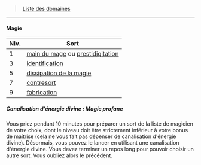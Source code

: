 ﻿---
!GenericItem
Name: Magie
Id: cleric_priest_hd.md#magie
ParentLink: cleric_priest_hd.md#liste-des-domaines
ParentName: Liste des domaines
NameLevel: 4
Attributes:
  Name: Magie
  Markdown: >+
    #### <!--Name-->Magie<!--/Name-->


    |Niv.|Sort|

    |---|---|

    |1|[main du mage](hd_spells_main_du_mage.md) ou [prestidigitation](hd_spells_prestidigitation.md)|

    |3|[identification](hd_spells_identification.md)|

    |5|[dissipation de la magie](hd_spells_dissipation_de_la_magie.md)|

    |7|[contresort](hd_spells_contresort.md)|

    |9|[fabrication](hd_spells_fabrication.md)|


    ##### Canalisation d'énergie divine : Magie profane


    Vous priez pendant 10 minutes pour préparer un sort de la liste de magicien de votre choix, dont le niveau doit être strictement inférieur à votre bonus de maîtrise (cela ne vous fait pas dépenser de canalisation d'énergie divine). Désormais, vous pouvez le lancer en utilisant une canalisation d'énergie divine. Vous devez terminer un repos long pour pouvoir choisir un autre sort. Vous oubliez alors le précédent.

AttributesDictionary: >+
  Name: Magie

  Markdown: >+

    #### <!--Name-->Magie<!--/Name-->





    |Niv.|Sort|



    |---|---|



    |1|[main du mage](hd_spells_main_du_mage.md) ou [prestidigitation](hd_spells_prestidigitation.md)|



    |3|[identification](hd_spells_identification.md)|



    |5|[dissipation de la magie](hd_spells_dissipation_de_la_magie.md)|



    |7|[contresort](hd_spells_contresort.md)|



    |9|[fabrication](hd_spells_fabrication.md)|





    ##### Canalisation d'énergie divine : Magie profane





    Vous priez pendant 10 minutes pour préparer un sort de la liste de magicien de votre choix, dont le niveau doit être strictement inférieur à votre bonus de maîtrise (cela ne vous fait pas dépenser de canalisation d'énergie divine). Désormais, vous pouvez le lancer en utilisant une canalisation d'énergie divine. Vous devez terminer un repos long pour pouvoir choisir un autre sort. Vous oubliez alors le précédent.



---
> [Liste des domaines](hd_cleric_priest_liste_des_domaines.md)

---

#### Magie

|Niv.|Sort|
|---|---|
|1|[main du mage](hd_spells_main_du_mage.md) ou [prestidigitation](hd_spells_prestidigitation.md)|
|3|[identification](hd_spells_identification.md)|
|5|[dissipation de la magie](hd_spells_dissipation_de_la_magie.md)|
|7|[contresort](hd_spells_contresort.md)|
|9|[fabrication](hd_spells_fabrication.md)|

##### Canalisation d'énergie divine : Magie profane

Vous priez pendant 10 minutes pour préparer un sort de la liste de magicien de votre choix, dont le niveau doit être strictement inférieur à votre bonus de maîtrise (cela ne vous fait pas dépenser de canalisation d'énergie divine). Désormais, vous pouvez le lancer en utilisant une canalisation d'énergie divine. Vous devez terminer un repos long pour pouvoir choisir un autre sort. Vous oubliez alors le précédent.

